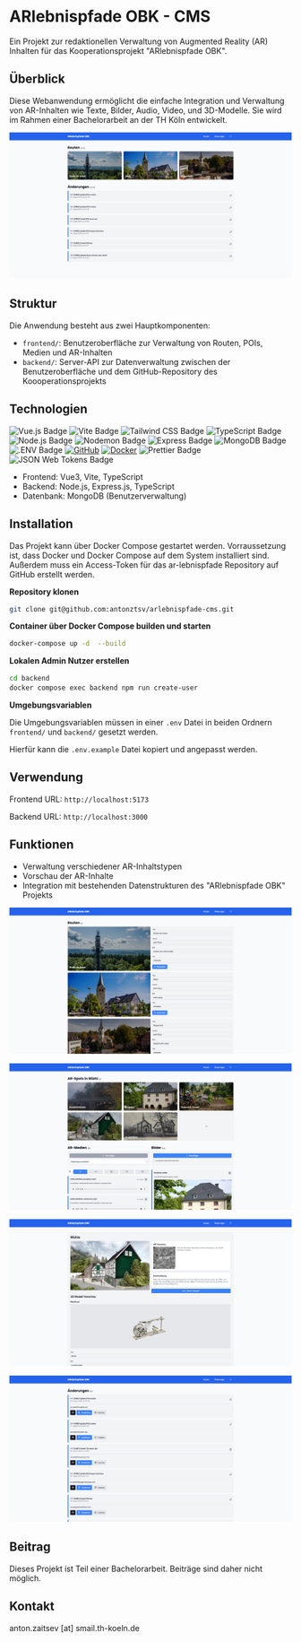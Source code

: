 # ARlebnispfade OBK - CMS

Ein Projekt zur redaktionellen Verwaltung von Augmented Reality (AR) Inhalten für das Kooperationsprojekt "ARlebnispfade OBK".

## Überblick

Diese Webanwendung ermöglicht die einfache Integration und Verwaltung von AR-Inhalten wie Texte, Bilder, Audio, Video, und 3D-Modelle. Sie wird im Rahmen einer Bachelorarbeit an der TH Köln entwickelt.

![ARlebnispfade OBK - CMS](docs/screenshot-home.png)

## Struktur

Die Anwendung besteht aus zwei Hauptkomponenten:

- `frontend/`: Benutzeroberfläche zur Verwaltung von Routen, POIs, Medien und AR-Inhalten
- `backend/`: Server-API zur Datenverwaltung zwischen der Benutzeroberfläche und dem GitHub-Repository des Koooperationsprojekts

## Technologien

![Vue.js Badge](https://img.shields.io/badge/Vue.js-4FC08D?logo=vuedotjs&logoColor=fff&style=for-the-badge)
![Vite Badge](https://img.shields.io/badge/Vite-646CFF?logo=vite&logoColor=fff&style=for-the-badge)
![Tailwind CSS Badge](https://img.shields.io/badge/-Tailwind%20CSS-38B2AC?style=for-the-badge&logo=tailwind-css&logoColor=white)
![TypeScript Badge](https://img.shields.io/badge/TypeScript-3178C6?logo=typescript&logoColor=fff&style=for-the-badge)
![Node.js Badge](https://img.shields.io/badge/Node.js-5FA04E?logo=nodedotjs&logoColor=fff&style=for-the-badge)
![Nodemon Badge](https://img.shields.io/badge/Nodemon-76D04B?logo=nodemon&logoColor=fff&style=for-the-badge)
![Express Badge](https://img.shields.io/badge/Express-000?logo=express&logoColor=fff&style=for-the-badge)
![MongoDB Badge](https://img.shields.io/badge/MongoDB-47A248?logo=mongodb&logoColor=fff&style=for-the-badge)
![.ENV Badge](https://img.shields.io/badge/.ENV-ECD53F?logo=dotenv&logoColor=000&style=for-the-badge)
[![GitHub](https://img.shields.io/badge/GitHub-100000?style=for-the-badge&logo=github&logoColor=white)](https://github.com/)
[![Docker](https://img.shields.io/badge/Docker-2496ED?style=for-the-badge&logo=docker&logoColor=white)](https://www.docker.com/)
![Prettier Badge](https://img.shields.io/badge/Prettier-F7B93E?logo=prettier&logoColor=fff&style=for-the-badge)
![JSON Web Tokens Badge](https://img.shields.io/badge/JSON%20Web%20Tokens-000?logo=jsonwebtokens&logoColor=fff&style=for-the-badge)

- Frontend: Vue3, Vite, TypeScript
- Backend: Node.js, Express.js, TypeScript
- Datenbank: MongoDB (Benutzerverwaltung)

## Installation

Das Projekt kann über Docker Compose gestartet werden. Vorraussetzung ist, dass Docker und Docker Compose auf dem System installiert sind. Außerdem muss ein Access-Token für das ar-lebnispfade Repository auf GitHub erstellt werden.

**Repository klonen**

```bash
git clone git@github.com:antonztsv/arlebnispfade-cms.git
```

**Container über Docker Compose builden und starten**

```bash
docker-compose up -d  --build
```

**Lokalen Admin Nutzer erstellen**

```bash
cd backend
docker compose exec backend npm run create-user
```

**Umgebungsvariablen**

Die Umgebungsvariablen müssen in einer `.env` Datei in beiden Ordnern `frontend/` und `backend/` gesetzt werden.

Hierfür kann die `.env.example` Datei kopiert und angepasst werden.

## Verwendung

Frontend URL: `http://localhost:5173`

Backend URL: `http://localhost:3000`

## Funktionen

- Verwaltung verschiedener AR-Inhaltstypen
- Vorschau der AR-Inhalte
- Integration mit bestehenden Datenstrukturen des "ARlebnispfade OBK" Projekts

![ARlebnispfade OBK - CMS](docs/screenshot-routes.png)

![ARlebnispfade OBK - CMS](docs/screenshot-wiehl.png)

![ARlebnispfade OBK - CMS](docs/screenshot-muehle-blur.png)

![ARlebnispfade OBK - CMS](docs/screenshot-changes.png)

## Beitrag

Dieses Projekt ist Teil einer Bachelorarbeit. Beiträge sind daher nicht möglich.

## Kontakt

anton.zaitsev [at] smail.th-koeln.de
